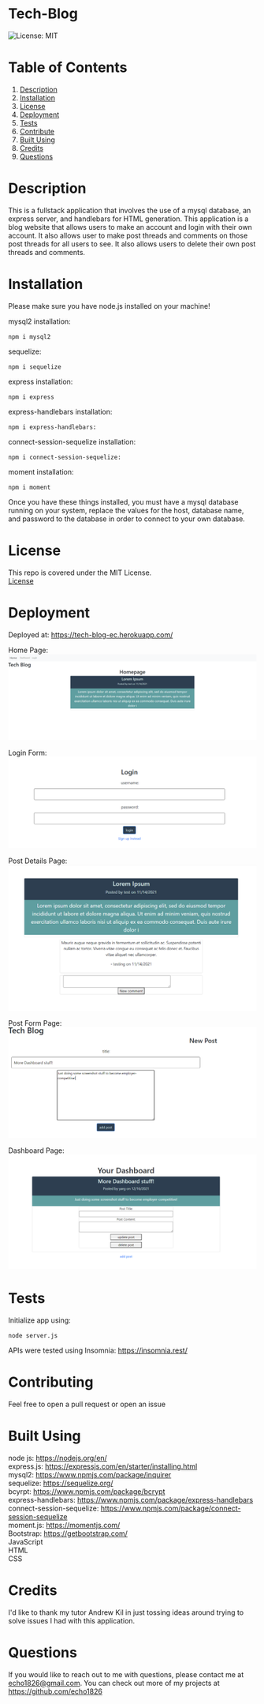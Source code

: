 # Tech-Blog

![License: MIT](https://img.shields.io/badge/license-MIT-green)
# Table of Contents

1. [Description](#description)<br>
2. [Installation](#installation)<br>
3. [License](#license)<br>
4. [Deployment](#deployment)<br>
5. [Tests](#tests)<br>
6. [Contribute](#contributing)<br>
7. [Built Using](#built-using)<br>
8. [Credits](#credits)<br>
9. [Questions](#questions) 


# Description
This is a fullstack application that involves the use of a mysql database, an express server, and handlebars for HTML generation. This application is a blog website that allows users to make an account and login with their own account. It also allows user to make post threads and comments on those post threads for all users to see. It also allows users to delete their own post threads and comments.


# Installation
Please make sure you have node.js installed on your machine! <br>

mysql2 installation: <br>
```shell
npm i mysql2
```
sequelize: <br>
```shell
npm i sequelize
```
express installation: <br>
```shell
npm i express
```
express-handlebars installation: <br>
```shell
npm i express-handlebars:
```
connect-session-sequelize installation: <br>
```shell
npm i connect-session-sequelize:
```
moment installation: <br>
```shell
npm i moment
```
Once you have these things installed, you must have a mysql database running on your system, replace the values for the host, database name, and password to the database in order to connect to your own database.
# License

This repo is covered under the MIT License.
<br>[License](https://choosealicense.com/licenses/mit/)

# Deployment
Deployed at: <https://tech-blog-ec.herokuapp.com/> <br>

Home Page:
![Homepage](./assets/images/screenshot.PNG)

Login Form:
![Login Form](./assets/images/login-from.PNG)

Post Details Page:
![Post Details Page](./assets/images/post-details.PNG)

Post Form Page:
![Post Form Page](./assets/images/post-form.PNG)

Dashboard Page:
![Dashboard](./assets/images/dashboard.PNG)

# Tests

Initialize app using:
```shell
node server.js
```
APIs were tested using Insomnia:
<https://insomnia.rest/>

# Contributing

Feel free to open a pull request or open an issue

# Built Using

node js: <https://nodejs.org/en/> <br>
express.js: <https://expressjs.com/en/starter/installing.html> <br>
mysql2: <https://www.npmjs.com/package/inquirer> <br>
sequelize: <https://sequelize.org/> <br>
bcyrpt: <https://www.npmjs.com/package/bcrypt> <br>
express-handlebars: <https://www.npmjs.com/package/express-handlebars> <br>
connect-session-sequelize: <https://www.npmjs.com/package/connect-session-sequelize> <br>
moment.js: <https://momentjs.com/> <br>
Bootstrap: <https://getbootstrap.com/> <br>
JavaScript <br>
HTML <br>
CSS <br>

# Credits

I'd like to thank my tutor Andrew Kil in just tossing ideas around trying to solve issues I had with this application.

# Questions

If you would like to reach out to me
with questions, please contact me at <echo1826@gmail.com>. You can check out more of my projects at <https://github.com/echo1826>
